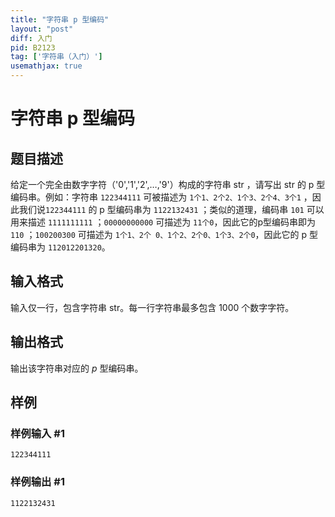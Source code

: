 ```yaml
---
title: "字符串 p 型编码"
layout: "post"
diff: 入门
pid: B2123
tag: ['字符串（入门）']
usemathjax: true
---
```


# 字符串 p 型编码
## 题目描述

给定一个完全由数字字符（'0','1','2',…,'9'）构成的字符串 str ，请写出 str 的 p 型编码串。例如：字符串 `122344111` 可被描述为 `1个1、2个2、1个3、2个4、3个1` ，因此我们说`122344111` 的 p 型编码串为 `1122132431` ；类似的道理，编码串 `101` 可以用来描述 `1111111111` ；`00000000000` 可描述为 `11个0`，因此它的p型编码串即为 `110` ；`100200300` 可描述为 `1个1、2个 0、1个2、2个0、1个3、2个0`，因此它的 p 型编码串为 `112012201320`。
## 输入格式

输入仅一行，包含字符串 str。每一行字符串最多包含 $1000$ 个数字字符。
## 输出格式

输出该字符串对应的 $p$ 型编码串。
## 样例

### 样例输入 #1
```
122344111
```
### 样例输出 #1
```
1122132431
```

